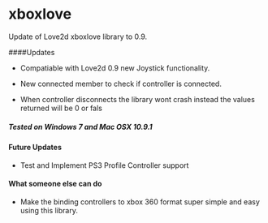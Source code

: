 xboxlove
========

Update of Love2d xboxlove library to 0.9.

####Updates

   - Compatiable with Love2d 0.9 new Joystick functionality.

   - New connected member to check if controller is connected.

   - When controller disconnects the library wont crash instead the 
values returned will be 0 or fals

##### Tested on Windows 7 and Mac OSX 10.9.1

#### Future Updates

   - Test and Implement PS3 Profile Controller support 

#### What someone else can do

   - Make the binding controllers to xbox 360 format super simple and easy using this library. 
